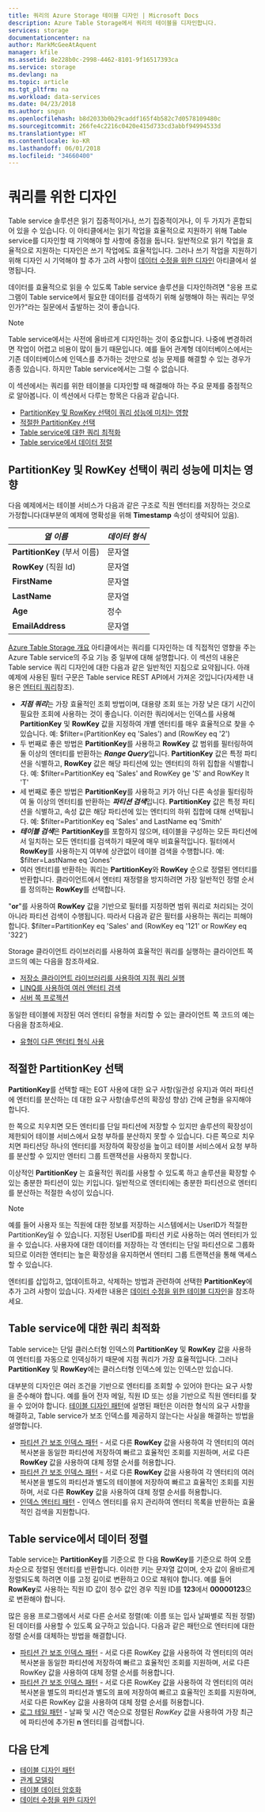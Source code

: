```yaml
---
title: 쿼리의 Azure Storage 테이블 디자인 | Microsoft Docs
description: Azure Table Storage에서 쿼리의 테이블을 디자인합니다.
services: storage
documentationcenter: na
author: MarkMcGeeAtAquent
manager: kfile
ms.assetid: 8e228b0c-2998-4462-8101-9f16517393ca
ms.service: storage
ms.devlang: na
ms.topic: article
ms.tgt_pltfrm: na
ms.workload: data-services
ms.date: 04/23/2018
ms.author: sngun
ms.openlocfilehash: b8d2033b0b29caddf165f4b582c7d0578109480c
ms.sourcegitcommit: 266fe4c2216c0420e415d733cd3abbf94994533d
ms.translationtype: HT
ms.contentlocale: ko-KR
ms.lasthandoff: 06/01/2018
ms.locfileid: "34660400"
---
```

# <a name="design-for-querying"></a>쿼리를 위한 디자인
Table service 솔루션은 읽기 집중적이거나, 쓰기 집중적이거나, 이 두 가지가 혼합되어 있을 수 있습니다. 이 아티클에서는 읽기 작업을 효율적으로 지원하기 위해 Table service를 디자인할 때 기억해야 할 사항에 중점을 둡니다. 일반적으로 읽기 작업을 효율적으로 지원하는 디자인은 쓰기 작업에도 효율적입니다. 그러나 쓰기 작업을 지원하기 위해 디자인 시 기억해야 할 추가 고려 사항이 [데이터 수정을 위한 디자인](table-storage-design-for-modification.md) 아티클에서 설명됩니다.

데이터를 효율적으로 읽을 수 있도록 Table service 솔루션을 디자인하려면 "응용 프로그램이 Table service에서 필요한 데이터를 검색하기 위해 실행해야 하는 쿼리는 무엇인가?"라는 질문에서 출발하는 것이 좋습니다.  

> [!NOTE]
> Table service에서는 사전에 올바르게 디자인하는 것이 중요합니다. 나중에 변경하려면 작업이 어렵고 비용이 많이 들기 때문입니다. 예를 들어 관계형 데이터베이스에서는 기존 데이터베이스에 인덱스를 추가하는 것만으로 성능 문제를 해결할 수 있는 경우가 종종 있습니다. 하지만 Table service에서는 그럴 수 없습니다.  
> 
> 

이 섹션에서는 쿼리를 위한 테이블을 디자인할 때 해결해야 하는 주요 문제를 중점적으로 알아봅니다. 이 섹션에서 다루는 항목은 다음과 같습니다.

* [PartitionKey 및 RowKey 선택이 쿼리 성능에 미치는 영향](#how-your-choice-of-partitionkey-and-rowkey-impacts-query-performance)
* [적절한 PartitionKey 선택](#choosing-an-appropriate-partitionkey)
* [Table service에 대한 쿼리 최적화](#optimizing-queries-for-the-table-service)
* [Table service에서 데이터 정렬](#sorting-data-in-the-table-service)

## <a name="how-your-choice-of-partitionkey-and-rowkey-impacts-query-performance"></a>PartitionKey 및 RowKey 선택이 쿼리 성능에 미치는 영향
다음 예제에서는 테이블 서비스가 다음과 같은 구조로 직원 엔터티를 저장하는 것으로 가정합니다(대부분의 예제에 명확성을 위해 **Timestamp** 속성이 생략되어 있음).  

| *열 이름* | *데이터 형식* |
| --- | --- |
| **PartitionKey** (부서 이름) |문자열 |
| **RowKey** (직원 Id) |문자열 |
| **FirstName** |문자열 |
| **LastName** |문자열 |
| **Age** |정수  |
| **EmailAddress** |문자열 |

[Azure Table Storage 개요](table-storage-overview.md) 아티클에서는 쿼리를 디자인하는 데 직접적인 영향을 주는 Azure Table service의 주요 기능 중 일부에 대해 설명합니다. 이 섹션의 내용은 Table service 쿼리 디자인에 대한 다음과 같은 일반적인 지침으로 요약됩니다. 아래 예제에 사용된 필터 구문은 Table service REST API에서 가져온 것입니다(자세한 내용은 [엔터티 쿼리](https://docs.microsoft.com/rest/api/storageservices/Query-Entities)참조).  

* ***지점 쿼리***는 가장 효율적인 조회 방법이며, 대용량 조회 또는 가장 낮은 대기 시간이 필요한 조회에 사용하는 것이 좋습니다. 이러한 쿼리에서는 인덱스를 사용해 **PartitionKey** 및 **RowKey** 값을 지정하여 개별 엔터티를 매우 효율적으로 찾을 수 있습니다. 예: $filter=(PartitionKey eq 'Sales') and (RowKey eq '2')  
* 두 번째로 좋은 방법은 **PartitionKey**를 사용하고 **RowKey** 값 범위를 필터링하여 둘 이상의 엔터티를 반환하는 ***Range Query***입니다. **PartitionKey** 값은 특정 파티션을 식별하고, **RowKey** 값은 해당 파티션에 있는 엔터티의 하위 집합을 식별합니다. 예: $filter=PartitionKey eq 'Sales' and RowKey ge 'S' and RowKey lt 'T'  
* 세 번째로 좋은 방법은 **PartitionKey**를 사용하고 키가 아닌 다른 속성을 필터링하여 둘 이상의 엔터티를 반환하는 ***파티션 검색***입니다. **PartitionKey** 값은 특정 파티션을 식별하고, 속성 값은 해당 파티션에 있는 엔터티의 하위 집합에 대해 선택됩니다. 예: $filter=PartitionKey eq 'Sales' and LastName eq 'Smith'  
* ***테이블 검색***은 **PartitionKey**를 포함하지 않으며, 테이블을 구성하는 모든 파티션에서 일치하는 모든 엔터티를 검색하기 때문에 매우 비효율적입니다. 필터에서 **RowKey**를 사용하는지 여부에 상관없이 테이블 검색을 수행합니다. 예: $filter=LastName eq 'Jones'  
* 여러 엔터티를 반환하는 쿼리는 **PartitionKey**와 **RowKey** 순으로 정렬된 엔터티를 반환합니다. 클라이언트에서 엔터티 재정렬을 방지하려면 가장 일반적인 정렬 순서를 정의하는 **RowKey**를 선택합니다.  

"**or**"를 사용하여 **RowKey** 값을 기반으로 필터를 지정하면 범위 쿼리로 처리되는 것이 아니라 파티션 검색이 수행됩니다. 따라서 다음과 같은 필터를 사용하는 쿼리는 피해야 합니다. $filter=PartitionKey eq 'Sales' and (RowKey eq '121' or RowKey eq '322')  

Storage 클라이언트 라이브러리를 사용하여 효율적인 쿼리를 실행하는 클라이언트 쪽 코드의 예는 다음을 참조하세요.  

* [저장소 클라이언트 라이브러리를 사용하여 지점 쿼리 실행](table-storage-design-patterns.md#executing-a-point-query-using-the-storage-client-library)
* [LINQ를 사용하여 여러 엔터티 검색](table-storage-design-patterns.md#retrieving-multiple-entities-using-linq)
* [서버 쪽 프로젝션](table-storage-design-patterns.md#server-side-projection)  

동일한 테이블에 저장된 여러 엔터티 유형을 처리할 수 있는 클라이언트 쪽 코드의 예는 다음을 참조하세요.  

* [유형이 다른 엔터티 형식 사용](table-storage-design-patterns.md#working-with-heterogeneous-entity-types)  

## <a name="choosing-an-appropriate-partitionkey"></a>적절한 PartitionKey 선택
**PartitionKey**를 선택할 때는 EGT 사용에 대한 요구 사항(일관성 유지)과 여러 파티션에 엔터티를 분산하는 데 대한 요구 사항(솔루션의 확장성 향상) 간에 균형을 유지해야 합니다.  

한 쪽으로 치우치면 모든 엔터티를 단일 파티션에 저장할 수 있지만 솔루션의 확장성이 제한되어 테이블 서비스에서 요청 부하를 분산하지 못할 수 있습니다. 다른 쪽으로 치우치면 파티션당 하나의 엔터티를 저장하여 확장성을 높이고 테이블 서비스에서 요청 부하를 분산할 수 있지만 엔터티 그룹 트랜잭션을 사용하지 못합니다.  

이상적인 **PartitionKey** 는 효율적인 쿼리를 사용할 수 있도록 하고 솔루션을 확장할 수 있는 충분한 파티션이 있는 키입니다. 일반적으로 엔터티에는 충분한 파티션으로 엔터티를 분산하는 적절한 속성이 있습니다.

> [!NOTE]
> 예를 들어 사용자 또는 직원에 대한 정보를 저장하는 시스템에서는 UserID가 적절한 PartitionKey일 수 있습니다. 지정된 UserID를 파티션 키로 사용하는 여러 엔터티가 있을 수 있습니다. 사용자에 대한 데이터를 저장하는 각 엔터티는 단일 파티션으로 그룹화되므로 이러한 엔터티는 높은 확장성을 유지하면서 엔터티 그룹 트랜잭션을 통해 액세스할 수 있습니다.
> 
> 

엔터티를 삽입하고, 업데이트하고, 삭제하는 방법과 관련하여 선택한 **PartitionKey**에 추가 고려 사항이 있습니다. 자세한 내용은 [데이터 수정을 위한 테이블 디자인](table-storage-design-for-modification.md)을 참조하세요.  

## <a name="optimizing-queries-for-the-table-service"></a>Table service에 대한 쿼리 최적화
Table service는 단일 클러스터형 인덱스의 **PartitionKey** 및 **RowKey** 값을 사용하여 엔터티를 자동으로 인덱싱하기 때문에 지점 쿼리가 가장 효율적입니다. 그러나 **PartitionKey** 및 **RowKey**에는 클러스터형 인덱스에 있는 인덱스만 있습니다.

대부분의 디자인은 여러 조건을 기반으로 엔터티를 조회할 수 있어야 한다는 요구 사항을 준수해야 합니다. 예를 들어 전자 메일, 직원 ID 또는 성을 기반으로 직원 엔터티를 찾을 수 있어야 합니다. [테이블 디자인 패턴](table-storage-design-patterns.md)에 설명된 패턴은 이러한 형식의 요구 사항을 해결하고, Table service가 보조 인덱스를 제공하지 않는다는 사실을 해결하는 방법을 설명합니다.  

* [파티션 간 보조 인덱스 패턴](table-storage-design-patterns.md#intra-partition-secondary-index-pattern) - 서로 다른 **RowKey** 값을 사용하여 각 엔터티의 여러 복사본을 동일한 파티션에 저장하여 빠르고 효율적인 조회를 지원하며, 서로 다른 **RowKey** 값을 사용하여 대체 정렬 순서를 허용합니다.  
* [파티션 간 보조 인덱스 패턴](table-storage-design-patterns.md#inter-partition-secondary-index-pattern) - 서로 다른 **RowKey** 값을 사용하여 각 엔터티의 여러 복사본을 별도의 파티션과 별도의 테이블에 저장하여 빠르고 효율적인 조회를 지원하며, 서로 다른 **RowKey** 값을 사용하여 대체 정렬 순서를 허용합니다.  
* [인덱스 엔터티 패턴](table-storage-design-patterns.md#index-entities-pattern) - 인덱스 엔터티를 유지 관리하여 엔터티 목록을 반환하는 효율적인 검색을 지원합니다.  

## <a name="sorting-data-in-the-table-service"></a>Table service에서 데이터 정렬
Table service는 **PartitionKey**를 기준으로 한 다음 **RowKey**를 기준으로 하여 오름차순으로 정렬된 엔터티를 반환합니다. 이러한 키는 문자열 값이며, 숫자 값이 올바르게 정렬되도록 하려면 이를 고정 길이로 변환하고 0으로 채워야 합니다. 예를 들어 **RowKey**로 사용하는 직원 ID 값이 정수 값인 경우 직원 ID를 **123**에서 **00000123**으로 변환해야 합니다.  

많은 응용 프로그램에서 서로 다른 순서로 정렬(예: 이름 또는 입사 날짜별로 직원 정렬)된 데이터를 사용할 수 있도록 요구하고 있습니다. 다음과 같은 패턴으로 엔터티에 대한 정렬 순서를 대체하는 방법을 해결합니다.  

* [파티션 간 보조 인덱스 패턴](table-storage-design-patterns.md#intra-partition-secondary-index-pattern) - 서로 다른 RowKey 값을 사용하여 각 엔터티의 여러 복사본을 동일한 파티션에 저장하여 빠르고 효율적인 조회를 지원하며, 서로 다른 RowKey 값을 사용하여 대체 정렬 순서를 허용합니다.  
* [파티션 간 보조 인덱스 패턴](table-storage-design-patterns.md#inter-partition-secondary-index-pattern) - 서로 다른 RowKey 값을 사용하여 각 엔터티의 여러 복사본을 별도의 파티션과 별도의 표에 저장하여 빠르고 효율적인 조회를 지원하며, 서로 다른 RowKey 값을 사용하여 대체 정렬 순서를 허용합니다.
* [로그 테일 패턴](table-storage-design-patterns.md#log-tail-pattern) - 날짜 및 시간 역순으로 정렬된 *RowKey* 값을 사용하여 가장 최근에 파티션에 추가된 **n** 엔터티를 검색합니다.  

## <a name="next-steps"></a>다음 단계

- [테이블 디자인 패턴](table-storage-design-patterns.md)
- [관계 모델링](table-storage-design-modeling.md)
- [테이블 데이터 암호화](table-storage-design-encrypt-data.md)
- [데이터 수정을 위한 디자인](table-storage-design-for-modification.md)
